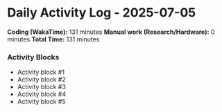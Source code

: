 # Daily Activity Log - 2025-07-05

**Coding (WakaTime):** 131 minutes
**Manual work (Research/Hardware):** 0 minutes
**Total Time:** 131 minutes

### Activity Blocks
- Activity block #1
- Activity block #2
- Activity block #3
- Activity block #4
- Activity block #5
